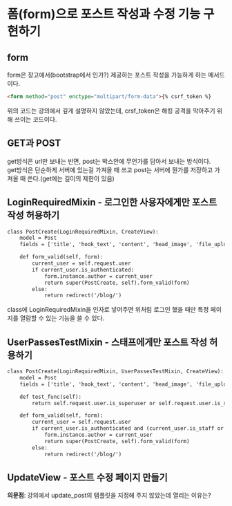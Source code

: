 # 폼(form)으로 포스트 작성과 수정 기능 구현하기
## form
form은 장고에서(bootstrap에서 인가?) 제공하는 포스트 작성을 가능하게 하는 메서드이다.  
```HTML
<form method="post" enctype="multipart/form-data">{% csrf_token %}
```
위의 코드는 강의에서 깊게 설명하지 않았는데, crsf_token은 해킹 공격을 막아주기 위해 쓰이는 코드이다.  

## GET과 POST
get방식은 url만 보내는 반면, post는 박스안에 무언가를 담아서 보내는 방식이다.  
get방식은 단순하게 서버에 있는걸 가져올 때 쓰고 post는 서버에 뭔가를 저장하고 가져올 때 쓴다.(get에는 길이의 제한이 있음)  

## LoginRequiredMixin - 로그인한 사용자에게만 포스트 작성 허용하기
```HTML
class PostCreate(LoginRequiredMixin, CreateView):
    model = Post
    fields = ['title', 'hook_text', 'content', 'head_image', 'file_upload', 'category']

    def form_valid(self, form):
        current_user = self.request.user
        if current_user.is_authenticated:
            form.instance.author = current_user
            return super(PostCreate, self).form_valid(form)
        else:
            return redirect('/blog/')
```
class에 LoginRequiredMixin을 인자로 넣어주면 위처럼 로그인 했을 때만 특정 페이지를 열람할 수 있는 기능을 쓸 수 있다.  
## UserPassesTestMixin - 스태프에게만 포스트 작성 허용하기
```HTML
class PostCreate(LoginRequiredMixin, UserPassesTestMixin, CreateView):
    model = Post
    fields = ['title', 'hook_text', 'content', 'head_image', 'file_upload', 'category']

    def test_func(self):
        return self.request.user.is_superuser or self.request.user.is_staff

    def form_valid(self, form):
        current_user = self.request.user
        if current_user.is_authenticated and (current_user.is_staff or current_user.is_superuser):
            form.instance.author = current_user
            return super(PostCreate, self).form_valid(form)
        else:
            return redirect('/blog/')
```
## UpdateView - 포스트 수정 페이지 만들기
**의문점**: 강의에서 update_post의 탬플릿을 지정해 주지 않았는데 열리는 이유는?

